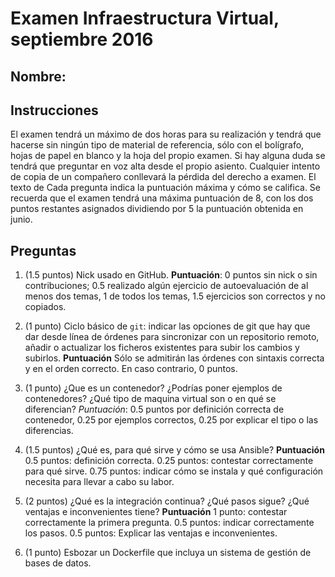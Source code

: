 # Examen Infraestructura Virtual, septiembre 2016

## Nombre:


## Instrucciones

El examen tendrá un máximo de dos horas para su realización y tendrá que hacerse sin
ningún tipo de material de referencia, sólo con el bolígrafo, hojas de
papel en blanco y la hoja del propio examen. Si hay alguna duda se
tendrá que preguntar en voz alta desde el propio asiento. Cualquier
intento de copia de un compañero conllevará la pérdida del derecho a
examen. El texto de Cada pregunta indica la puntuación máxima y cómo se
califica. Se recuerda que el examen tendrá una máxima puntuación de 8,
con los dos puntos restantes asignados dividiendo por 5 la puntuación
obtenida en junio.

## Preguntas

1. (1.5 puntos) Nick usado en GitHub. **Puntuación**: 0 puntos sin
   nick o sin contribuciones; 0.5 realizado algún ejercicio
   de autoevaluación de al menos dos temas, 1 de todos los temas, 1.5 ejercicios son correctos y no copiados.

2. (1 punto) Ciclo básico de `git`: indicar las opciones de git que hay
   que dar desde línea de órdenes para sincronizar con un repositorio remoto,
   añadir o actualizar los ficheros existentes para subir
   los cambios y subirlos. **Puntuación** Sólo se admitirán las órdenes con sintaxis correcta y en el orden correcto. En caso contrario, 0 puntos.

3. (1 punto) ¿Que es un contenedor? ¿Podrías poner ejemplos de
   contenedores? ¿Qué tipo de maquina virtual son o en qué se diferencian?
   *Puntuación*: 0.5 puntos por definición correcta de contenedor,
   0.25 por ejemplos correctos, 0.25 por explicar el tipo o las diferencias.

4. (1.5 puntos) ¿Qué es, para qué sirve y cómo se usa Ansible?
   **Puntuación** 0.5 puntos: definición correcta. 0.25 puntos:
   contestar correctamente para qué sirve. 0.75 puntos: indicar cómo
   se instala y qué configuración necesita para llevar a cabo su
   labor.

5. (2 puntos) ¿Qué es la integración continua? ¿Qué pasos sigue? ¿Qué ventajas e
   inconvenientes tiene? **Puntuación** 1 punto: contestar correctamente la primera
   pregunta. 0.5 puntos: indicar correctamente los pasos. 0.5 puntos:
   Explicar las ventajas e inconvenientes.

6. (1 punto) Esbozar un Dockerfile que incluya un sistema de gestión
   de bases de datos.

